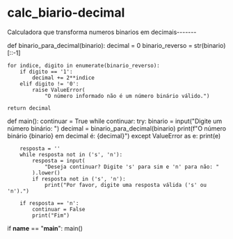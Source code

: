 # calc_biario-decimal
Calculadora que transforma numeros binarios em decimais-------


def binario_para_decimal(binario):
    decimal = 0
    binario_reverso = str(binario)[::-1]

    for indice, digito in enumerate(binario_reverso):
        if digito == '1':
            decimal += 2**indice
        elif digito != '0':
            raise ValueError(
                "O número informado não é um número binário válido.")

    return decimal


def main():
    continuar = True
    while continuar:
        try:
            binario = input("Digite um número binário: ")
            decimal = binario_para_decimal(binario)
            print(f"O número binário {binario} em decimal é: {decimal}")
        except ValueError as e:
            print(e)

        resposta = ''
        while resposta not in ('s', 'n'):
            resposta = input(
                "Deseja continuar? Digite 's' para sim e 'n' para não: "
            ).lower()
            if resposta not in ('s', 'n'):
                print("Por favor, digite uma resposta válida ('s' ou 'n').")

        if resposta == 'n':
            continuar = False
            print("Fim")


if __name__ == "__main__":
    main()
